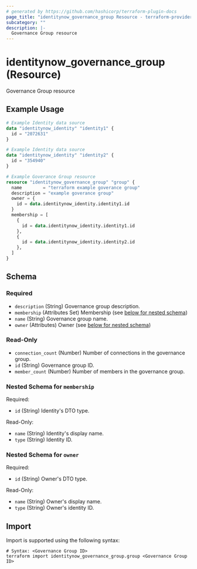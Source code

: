 ```yaml
---
# generated by https://github.com/hashicorp/terraform-plugin-docs
page_title: "identitynow_governance_group Resource - terraform-provider-identitynow"
subcategory: ""
description: |-
  Governance Group resource
---
```


# identitynow_governance_group (Resource)

Governance Group resource

## Example Usage

```terraform
# Example Identity data source
data "identitynow_identity" "identity1" {
  id = "2072631"
}

# Example Identity data source
data "identitynow_identity" "identity2" {
  id = "354940"
}

# Example Goverance Group resource
resource "identitynow_governance_group" "group" {
  name        = "terraform example goverance group"
  description = "example goverance group"
  owner = {
    id = data.identitynow_identity.identity1.id
  }
  membership = [
    {
      id = data.identitynow_identity.identity1.id
    },
    {
      id = data.identitynow_identity.identity2.id
    },
  ]
}
```

<!-- schema generated by tfplugindocs -->
## Schema

### Required

- `description` (String) Governance group description.
- `membership` (Attributes Set) Membership (see [below for nested schema](#nestedatt--membership))
- `name` (String) Governance group name.
- `owner` (Attributes) Owner (see [below for nested schema](#nestedatt--owner))

### Read-Only

- `connection_count` (Number) Number of connections in the governance group.
- `id` (String) Governance group ID.
- `member_count` (Number) Number of members in the governance group.

<a id="nestedatt--membership"></a>
### Nested Schema for `membership`

Required:

- `id` (String) Identity's DTO type.

Read-Only:

- `name` (String) Identity's display name.
- `type` (String) Identity ID.


<a id="nestedatt--owner"></a>
### Nested Schema for `owner`

Required:

- `id` (String) Owner's DTO type.

Read-Only:

- `name` (String) Owner's display name.
- `type` (String) Owner's identity ID.

## Import

Import is supported using the following syntax:

```shell
# Syntax: <Governance Group ID>
terraform import identitynow_governance_group.group <Governance Group ID>
```
